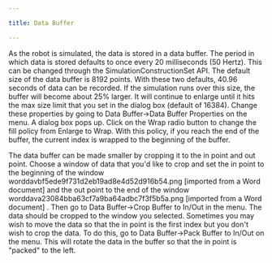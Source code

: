 ```yaml
---

title: Data Buffer

---
```


As the robot is simulated, the data is stored in a data buffer. The period in which data is stored defaults to once every 20 milliseconds (50 Hertz). This can be changed through the SimulationConstructionSet API.
The default size of the data buffer is 8192 points. With these two defaults, 40.96 seconds of data can be recorded. If the simulation runs over this size, the buffer will become about 25% larger. 
It will continue to enlarge until it hits the max size limit that you set in the dialog box (default of 16384). Change these properties by going to Data Buffer->Data Buffer Properties on the menu. A dialog box pops up. 
Click on the Wrap radio button to change the fill policy from Enlarge to Wrap. With this policy, if you reach the end of the buffer, the current index is wrapped to the beginning of the buffer.

The data buffer can be made smaller by cropping it to the in point and out point.
Choose a window of data that you'd like to crop and set the in point to the beginning of the window worddavbf5ede9f731d2eb19ad8e4d52d916b54.png [imported from a Word document] and the out point to the end of the window worddava23084bba63cf7a9ba64adbc7f3f5b5a.png [imported from a Word document] . 
Then go to Data Buffer->Crop Buffer to In/Out in the menu. The data should be cropped to the window you selected.
Sometimes you may wish to move the data so that the in point is the first index but you don't wish to crop the data.
To do this, go to Data Buffer->Pack Buffer to In/Out on the menu. This will rotate the data in the buffer so that the in point is "packed" to the left.